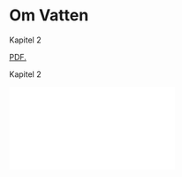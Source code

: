 # Om Vatten
Kapitel 2

<a href="https://omvatten.github.io/kapitel/2_Syre.pdf" target="_blank">PDF.</a>

Kapitel 2

<embed src="omvatten.github.io/kapitel/2_Syre.pdf" type="application/pdf" />